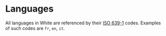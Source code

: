 # Languages

All languages in White are referenced by their [ISO 639-1](https://fr.wikipedia.org/wiki/Liste_des_codes_ISO_639-1) codes.
Examples of such codes are `fr`, `en`, `it`.
